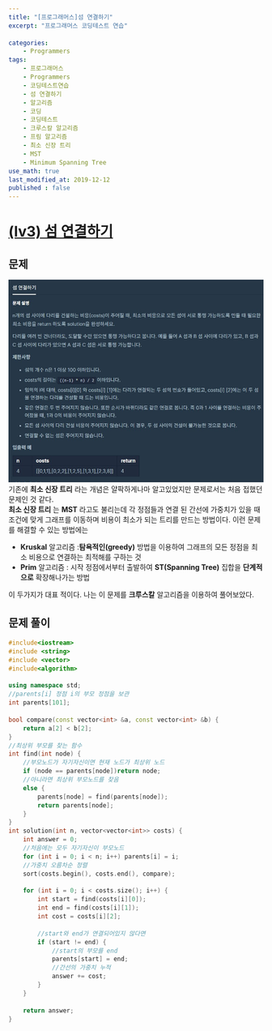 ```yaml
---
title: "[프로그래머스]섬 연결하기"
excerpt: "프로그래머스 코딩테스트 연습"

categories:
    - Programmers
tags:
    - 프로그래머스
    - Programmers
    - 코딩테스트연습
    - 섬 연결하기
    - 알고리즘
    - 코딩
    - 코딩테스트
    - 크루스칼 알고리즘
    - 프림 알고리즘
    - 최소 신장 트리
    - MST
    - Minimum Spanning Tree
use_math: true
last_modified_at: 2019-12-12
published : false
---    
```

# [(lv3) 섬 연결하기](https://programmers.co.kr/learn/courses/30/lessons/42861)   

## 문제
[![](/assets/Programmers/2019-12-12-Programmers-linking-island-img01.jpg)](/assets/Programmers/2019-12-08-Programmers-linking-island-img01.jpg)   
기존에 __최소 신장 트리__ 라는 개념은 얄팍하게나마 알고있었지만 문제로서는 처음 접했던 문제인 것 같다.  
__최소 신장 트리__ 는 __MST__ 라고도 불리는데 각 정점들과 연결 된 간선에 가중치가 있을 때 조건에 맞게 그래프를 이동하며 비용이 최소가 되는 트리를 만드는 방법이다. 이런 문제를 해결할 수 있는 방법에는 
+ __Kruskal__ 알고리즘 :__탐욕적인(greedy)__ 방법을 이용하여 그래프의 모든 정점을 최소 비용으로 연결하는 최적해를 구하는 것
+ __Prim__ 알고리즘  : 시작 정점에서부터 출발하여 __ST(Spanning Tree)__ 집합을 __단계적으로__ 확장해나가는 방법

이 두가지가 대표 적이다. 나는 이 문제를 __크루스칼__ 알고리즘을 이용하여 풀어보았다.

## 문제 풀이  
 



```cpp
#include<iostream>
#include <string>
#include <vector>
#include<algorithm>

using namespace std;
//parents[i] 정점 i의 부모 정점을 보관
int parents[101];

bool compare(const vector<int> &a, const vector<int> &b) {
	return a[2] < b[2];
}
//최상위 부모를 찾는 함수
int find(int node) {
	//부모노드가 자기자신이면 현재 노드가 최상위 노드
	if (node == parents[node])return node;
	//아니라면 최상위 부모노드를 찾음
	else {
		parents[node] = find(parents[node]);
		return parents[node];
	}
}
int solution(int n, vector<vector<int>> costs) {
	int answer = 0;
	//처음에는 모두 자기자신이 부모노드
	for (int i = 0; i < n; i++) parents[i] = i;
	//가중치 오름차순 정렬
	sort(costs.begin(), costs.end(), compare);

	for (int i = 0; i < costs.size(); i++) {
		int start = find(costs[i][0]);
		int end = find(costs[i][1]);
		int cost = costs[i][2];

		//start와 end가 연결되어있지 않다면
		if (start != end) {
			//start의 부모를 end
			parents[start] = end;
			//간선의 가중치 누적
			answer += cost;
		}
	}
	
	return answer;
}
``` 

